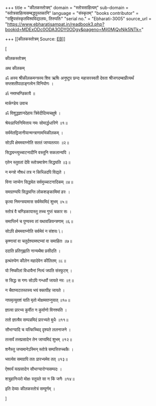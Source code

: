+++
title = "कीलकस्तोत्रम्"
domain = "स्तोत्रसाहित्यम्"
sub-domain = "स्तोत्रसाहित्यसम्बद्धपुस्तकानि"
language = "संस्कृतम्"
"books contributor" = "राष्ट्रियसंस्कृतविश्वविद्यालयः, तिरुपतिः"
"serial no." = "Ebharati-3005"
source_url = "https://www.ebharatisampat.in/readbook3.php?bookid=MDExODc0ODA3ODY0ODgy&pageno=MjI0MjQyNjk5NTk="

+++
[[कीलकस्तोत्रम्	Source: [EB](https://www.ebharatisampat.in/readbook3.php?bookid=MDExODc0ODA3ODY0ODgy&pageno=MjI0MjQyNjk5NTk=)]]

\[





कीलकस्तोत्रम्



अथ कीलकम्

ॐ अस्य श्रीकीलकमन्त्रस्य शिव ऋषिः अनुष्टुप छन्दः महासरस्वती देवता श्रीजगदम्बाप्रीत्यर्थं सप्तशतीपाठाङ्गत्वेन विनियोगः ।

ॐ नमश्चण्डिकायै ॥

मार्कण्डेय उवाच

ॐ विशुद्धज्ञानदेहाय त्रिवेदीदिव्यचक्षुषे ।

श्रेयःप्राप्तिनिमित्ताय नमः सोमार्द्धधारिणे ॥१॥

सर्वमेतद्विजानीयान्मन्त्राणामभिकीलकम् ।

सोऽपि क्षेममवाप्नोति सततं जाप्यतत्परः ॥२॥

सिद्ध्यन्त्युच्चाटनादीनि वस्तूनि सकलान्यपि ।

एतेन स्तुवतां देवि स्तोत्रमात्रेण सिद्ध्यति ॥३॥

न मन्त्रो नौषधं तत्र न किच्ञिदपि विद्यते ।

विना जाप्येन सिद्ध्येत सर्वमुच्चाटनादिकम् ॥४॥

समग्राण्यपि सिद्ध्यन्ति लोकशङ्कामिमां हरः ।

कृत्वा निमन्त्रयामास सर्वमेवमिदं शुभम् ॥५॥

स्तोत्रं वै चण्डिकायास्तु तच्च गुप्तं चकार सः ।

समाप्तिर्न च पुण्यस्य तां यथावन्नियन्त्रणाम् ॥६॥

सोऽपि क्षेममवाप्नोति सर्वमेवं न संशयः \।

कृष्णायां वा चतुर्दश्यामष्टम्यां वा समाहितः ॥७॥

ददाति प्रतिगृह्णाति नान्यथैषा प्रसीदति ।

इत्थंरुपेण कीलेन महादेवेन कीलितम् ॥८॥

यो निष्कीलां विधायैनां नित्यं जपति संस्फुटम् ।

स सिद्धः स गणः सोऽपि गन्धर्वो जायते नरः ॥९॥

न चैवाप्यटतस्तस्य भयं क्कापीह जायते ।

नापमृत्युवशं याति मृतो मोक्षमवाप्नुयात् ॥१०॥

ज्ञात्वा प्रारभ्य कुर्वीत न कुर्वाणो विनश्यति ।

ततो ज्ञात्वैव सम्पन्नमिदं प्रारभ्यते बुधैः ॥११॥

सौभाग्यादि च यत्किच्चिद् दृश्यते ललनाजने ।

तत्सर्वं तत्तप्रसादेन तेन जाप्यमिदं शुभम् ॥१२॥

शनैस्तु जप्यमानेऽस्मिन् स्तोत्रे सम्पत्तिरुच्चकैः ।

भवत्येव समग्रापि ततः प्रारभ्यमेव तत् ॥१३॥

ऐश्वर्यं यत्प्रसादेन सौभाग्यारोग्यसम्पदः ।

शत्रुहानिःपरो मोक्षः स्तूयते सा न किं जनैः ॥१४॥

इति देव्याः कीलकस्तोत्रं सम्पूर्णम् ।






\]
